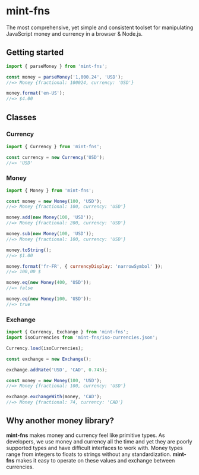 # mint-fns

The most comprehensive, yet simple and consistent toolset for manipulating JavaScript money and currency in a browser & Node.js.

## Getting started

```js
import { parseMoney } from 'mint-fns';

const money = parseMoney('1,000.24', 'USD');
//=> Money {fractional: 100024, currency: 'USD'}

money.format('en-US');
//=> $4.00
```

## Classes

### Currency

```js
import { Currency } from 'mint-fns';

const currency = new Currency('USD');
//=> 'USD'
```

### Money

```js
import { Money } from 'mint-fns';

const money = new Money(100, 'USD');
//=> Money {fractional: 100, currency: 'USD'}

money.add(new Money(100, 'USD'));
//=> Money {fractional: 200, currency: 'USD'}

money.sub(new Money(100, 'USD'));
//=> Money {fractional: 100, currency: 'USD'}

money.toString();
//=> $1.00

money.format('fr-FR', { currencyDisplay: 'narrowSymbol' });
//=> 100,00 $

money.eq(new Money(400, 'USD'));
//=> false

money.eq(new Money(100, 'USD'));
//=> true
```

### Exchange

```js
import { Currency, Exchange } from 'mint-fns';
import isoCurrencies from 'mint-fns/iso-currencies.json';

Currency.load(isoCurrencies);

const exchange = new Exchange();

exchange.addRate('USD', 'CAD', 0.745);

const money = new Money(100, 'USD');
//=> Money {fractional: 100, currency: 'USD'}

exchange.exchangeWith(money, 'CAD');
//=> Money {fractional: 74, currency: 'CAD'}
```

## Why another money library?

**mint-fns** makes money and currency feel like primitive types. As developers, we use money and currency all the time and yet they are poorly supported types and have difficult interfaces to work with. Money types range from integers to floats to strings without any standardization. **mint-fns** makes it easy to operate on these values and exchange between currencies.
